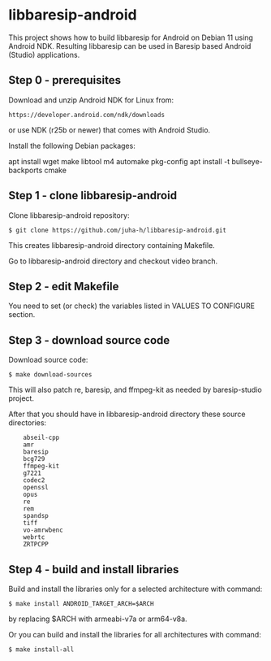 libbaresip-android
==================

This project shows how to build libbaresip for Android on Debian 11 using Android NDK. Resulting libbaresip can be used in Baresip based Android (Studio) applications.

## Step 0 - prerequisites

Download and unzip Android NDK for Linux from:
```
https://developer.android.com/ndk/downloads
```
or use NDK (r25b or newer) that comes with Android Studio.

Install the following Debian packages:

apt install wget make libtool m4 automake pkg-config
apt install -t bullseye-backports cmake

## Step 1 - clone libbaresip-android

Clone libbaresip-android repository:
```
$ git clone https://github.com/juha-h/libbaresip-android.git
```
This creates libbaresip-android directory containing Makefile.

Go to libbaresip-android directory and checkout video branch.

## Step 2 - edit Makefile

You need to set (or check) the variables listed in VALUES TO CONFIGURE section.

## Step 3 - download source code

Download source code:
```
$ make download-sources
```
This will also patch re, baresip, and ffmpeg-kit as needed by baresip-studio project.

After that you should have in libbaresip-android directory these source directories:
```
    abseil-cpp
    amr
    baresip
    bcg729
    ffmpeg-kit
    g7221
    codec2
    openssl
    opus
    re
    rem
    spandsp
    tiff
    vo-amrwbenc
    webrtc
    ZRTPCPP
```

## Step 4 - build and install libraries

Build and install the libraries only for a selected architecture with command:
```
$ make install ANDROID_TARGET_ARCH=$ARCH
```
by replacing $ARCH with armeabi-v7a or arm64-v8a.

Or you can build and install the libraries for all architectures with command:
```
$ make install-all
```
